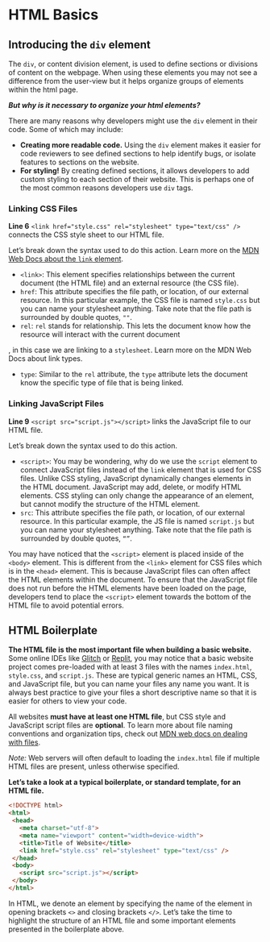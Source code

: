 # HTML Basics


## Introducing the `div` element

The `div`, or content division element, is used to define sections or divisions of content on the webpage. When using these elements you may not see a difference from the user-view but it helps organize groups of elements within the html page.

**_But why is it necessary to organize your html elements?_**

There are many reasons why developers might use the `div` element in their code. Some of which may include:

- **Creating more readable code.** Using the `div` element makes it easier for code reviewers to see defined sections to help identify bugs, or isolate features to sections on the website.
- **For styling!** By creating defined sections, it allows developers to add custom styling to each section of their website. This is perhaps one of the most common reasons developers use `div` tags.

### Linking CSS Files

**Line 6**  `<link href="style.css" rel="stylesheet" type="text/css" />`  connects the CSS style sheet to our HTML file.

Let’s break down the syntax used to do this action. Learn more on the [MDN Web Docs about the `link` element](https://developer.mozilla.org/en-US/docs/Web/HTML/Element/link).

- `<link>`: This element specifies relationships between the current document (the HTML file) and an external resource (the CSS file).
- `href`: This attribute specifies the file path, or location, of our external resource. In this particular example, the CSS file is named `style.css` but you can name your stylesheet anything. Take note that the file path is surrounded by double quotes, `""`.
- `rel`: `rel` stands for relationship. This lets the document know how the resource will interact with the current document

, in this case we are linking to a `stylesheet`. Learn more on the MDN Web Docs about link types.
- `type`: Similar to the `rel` attribute, the `type` attribute lets the document know the specific type of file that is being linked.

### Linking JavaScript Files

**Line 9**  `<script src="script.js"></script>` links the JavaScript file to our HTML file.

Let’s break down the syntax used to do this action.

- `<script>`: You may be wondering, why do we use the `script` element to connect JavaScript files instead of the `link` element that is used for CSS files. Unlike CSS styling, JavaScript dynamically changes elements in the HTML document. JavaScript may add, delete, or modify HTML elements. CSS styling can only change the appearance of an element, but cannot modify the structure of the HTML element.
- `src`: This attribute specifies the file path, or location, of our external resource. In this particular example, the JS file is named `script.js` but you can name your stylesheet anything. Take note that the file path is surrounded by double quotes, `“”`.

You may have noticed that the `<script>` element is placed inside of the `<body>` element. This is different from the `<link>` element for CSS files which is in the `<head>` element. This is because JavaScript files can often affect the HTML elements within the document. To ensure that the JavaScript file does not run before the HTML elements have been loaded on the page, developers tend to place the `<script>` element towards the bottom of the HTML file to avoid potential errors.

## HTML Boilerplate

**The HTML file is the most important file when building a basic website.** Some online IDEs like [Glitch](https://glitch.com/) or [Replit](https://replit.com/), you may notice that a basic website project comes pre-loaded with at least 3 files with the names `index.html`, `style.css`, and `script.js`. These are typical generic names an HTML, CSS, and JavaScript file, but you can name your files any name you want. It is always best practice to give your files a short descriptive name so that it is easier for others to view your code.

All websites **must have at least one HTML file**, but CSS style and JavaScript script files are **optional**. To learn more about file naming conventions and organization tips, check out [MDN web docs on dealing with files](https://developer.mozilla.org/en-US/docs/Learn/Getting_started_with_the_web/Dealing_with_files).

*Note:* Web servers will often default to loading the `index.html` file if multiple HTML files are present, unless otherwise specified.

**Let’s take a look at a typical boilerplate, or standard template, for an HTML file.**

```html
<!DOCTYPE html>
<html>
 <head>
   <meta charset="utf-8">
   <meta name="viewport" content="width=device-width">
   <title>Title of Website</title>
   <link href="style.css" rel="stylesheet" type="text/css" />
 </head>
 <body>
   <script src="script.js"></script>
 </body>
</html>
```

In HTML, we denote an element by specifying the name of the element in opening brackets `<>` and closing brackets `</>`. Let’s take the time to highlight the structure of an HTML file and some important elements presented in the boilerplate above.

